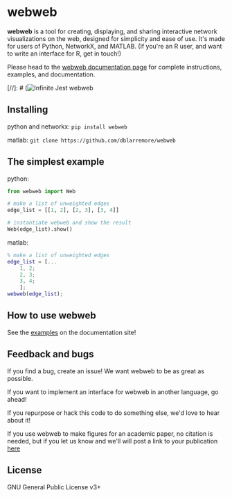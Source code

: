 # webweb

**webweb** is a tool for creating, displaying, and sharing interactive network visualizations on the web, designed for simplicity and ease of use. It's made for users of Python, NetworkX, and MATLAB. (If you're an R user, and want to write an interface for R, get in touch!)

Please head to the [webweb documentation page](https://webwebpage.github.io) for complete instructions, examples, and documentation.

[//]: # (![Infinite Jest webweb](infinite_jest.png)

## Installing

python and networkx: 
`pip install webweb`

matlab: 
`git clone https://github.com/dblarremore/webweb`

## The simplest example
python: 
```python
from webweb import Web

# make a list of unweighted edges
edge_list = [[1, 2], [2, 3], [3, 4]]

# instantiate webweb and show the result
Web(edge_list).show()
```

matlab:
```matlab
% make a list of unweighted edges
edge_list = [...
    1, 2;
    2, 3;
    3, 4;
    ];
webweb(edge_list);
```

## How to use webweb

See the [examples](https://webwebpage.github.io/examples/) on the documentation site!

## Feedback and bugs

If you find a bug, create an issue! We want webweb to be as great as possible. 

If you want to implement an interface for webweb in another language, go ahead!

If you repurpose or hack this code to do something else, we'd love to hear about it! 

If you use webweb to make figures for an academic paper, no citation is needed, but if you let us know and we'll will post a link to your publication [here](https://webwebpage.github.io/in-the-wild/)

## License

GNU General Public License v3+
